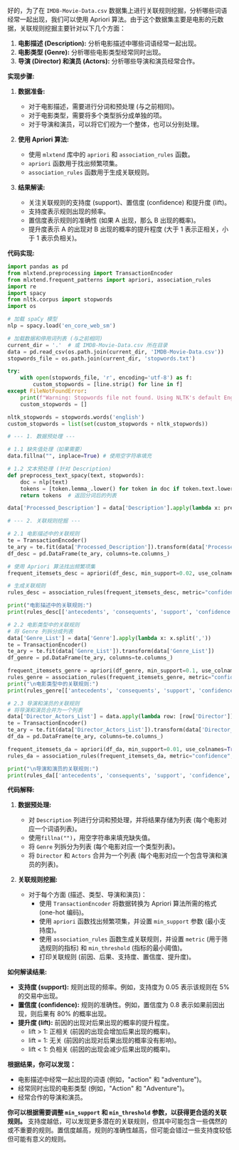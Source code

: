 好的，为了在 `IMDB-Movie-Data.csv` 数据集上进行关联规则挖掘，分析哪些词语经常一起出现，我们可以使用 Apriori 算法。由于这个数据集主要是电影的元数据，关联规则挖掘主要针对以下几个方面：

1.  **电影描述 (Description):** 分析电影描述中哪些词语经常一起出现。
2.  **电影类型 (Genre):** 分析哪些电影类型经常同时出现。
3.  **导演 (Director) 和演员 (Actors):** 分析哪些导演和演员经常合作。

**实现步骤:**

1.  **数据准备:**
    *   对于电影描述，需要进行分词和预处理 (与之前相同)。
    *   对于电影类型，需要将多个类型拆分成单独的项。
    *   对于导演和演员，可以将它们视为一个整体，也可以分别处理。

2.  **使用 Apriori 算法:**
    *   使用 `mlxtend` 库中的 `apriori` 和 `association_rules` 函数。
    *   `apriori` 函数用于找出频繁项集。
    *   `association_rules` 函数用于生成关联规则。

3.  **结果解读:**
    *   关注关联规则的支持度 (support)、置信度 (confidence) 和提升度 (lift)。
    *   支持度表示规则出现的频率。
    *   置信度表示规则的准确性 (如果 A 出现，那么 B 出现的概率)。
    *   提升度表示 A 的出现对 B 出现的概率的提升程度 (大于 1 表示正相关，小于 1 表示负相关)。

**代码实现:**

```python
import pandas as pd
from mlxtend.preprocessing import TransactionEncoder
from mlxtend.frequent_patterns import apriori, association_rules
import re
import spacy
from nltk.corpus import stopwords
import os

# 加载 spaCy 模型
nlp = spacy.load('en_core_web_sm')

# 加载数据和停用词列表 (与之前相同)
current_dir = '.'  # 或 IMDB-Movie-Data.csv 所在目录
data = pd.read_csv(os.path.join(current_dir, 'IMDB-Movie-Data.csv'))
stopwords_file = os.path.join(current_dir, 'stopwords.txt')

try:
    with open(stopwords_file, 'r', encoding='utf-8') as f:
        custom_stopwords = [line.strip() for line in f]
except FileNotFoundError:
    print(f"Warning: Stopwords file not found. Using NLTK's default English stopwords.")
    custom_stopwords = []

nltk_stopwords = stopwords.words('english')
custom_stopwords = list(set(custom_stopwords + nltk_stopwords))

# --- 1. 数据预处理 ---

# 1.1 缺失值处理（如果需要）
data.fillna("", inplace=True) # 使用空字符串填充

# 1.2 文本预处理 (针对 Description)
def preprocess_text_spacy(text, stopwords):
    doc = nlp(text)
    tokens = [token.lemma_.lower() for token in doc if token.text.lower() not in stopwords and not token.is_punct and not token.is_space]
    return tokens  # 返回分词后的列表

data['Processed_Description'] = data['Description'].apply(lambda x: preprocess_text_spacy(x, custom_stopwords))

# --- 2. 关联规则挖掘 ---

# 2.1 电影描述中的关联规则
te = TransactionEncoder()
te_ary = te.fit(data['Processed_Description']).transform(data['Processed_Description'])
df_desc = pd.DataFrame(te_ary, columns=te.columns_)

# 使用 Apriori 算法找出频繁项集
frequent_itemsets_desc = apriori(df_desc, min_support=0.02, use_colnames=True)  # 调整 min_support

# 生成关联规则
rules_desc = association_rules(frequent_itemsets_desc, metric="confidence", min_threshold=0.1)  # 调整 min_threshold

print("电影描述中的关联规则:")
print(rules_desc[['antecedents', 'consequents', 'support', 'confidence', 'lift']])

# 2.2 电影类型中的关联规则
# 将 Genre 列拆分成列表
data['Genre_List'] = data['Genre'].apply(lambda x: x.split(','))
te = TransactionEncoder()
te_ary = te.fit(data['Genre_List']).transform(data['Genre_List'])
df_genre = pd.DataFrame(te_ary, columns=te.columns_)

frequent_itemsets_genre = apriori(df_genre, min_support=0.1, use_colnames=True)
rules_genre = association_rules(frequent_itemsets_genre, metric="confidence", min_threshold=0.3)
print("\n电影类型中的关联规则:")
print(rules_genre[['antecedents', 'consequents', 'support', 'confidence', 'lift']])

# 2.3 导演和演员的关联规则
# 将导演和演员合并为一个列表
data['Director_Actors_List'] = data.apply(lambda row: [row['Director']] + row['Actors'].split(','), axis=1)
te = TransactionEncoder()
te_ary = te.fit(data['Director_Actors_List']).transform(data['Director_Actors_List'])
df_da = pd.DataFrame(te_ary, columns=te.columns_)

frequent_itemsets_da = apriori(df_da, min_support=0.01, use_colnames=True) # 可以根据需要调整支持度
rules_da = association_rules(frequent_itemsets_da, metric="confidence", min_threshold=0.1)

print("\n导演和演员的关联规则:")
print(rules_da[['antecedents', 'consequents', 'support', 'confidence', 'lift']])
```

**代码解释:**

1.  **数据预处理:**
    *   对 `Description` 列进行分词和预处理，并将结果存储为列表 (每个电影对应一个词语列表)。
    *    使用`fillna("")`，用空字符串来填充缺失值。
    *   将 `Genre` 列拆分为列表 (每个电影对应一个类型列表)。
    *   将 `Director` 和 `Actors` 合并为一个列表 (每个电影对应一个包含导演和演员的列表)。

2.  **关联规则挖掘:**
    *   对于每个方面 (描述、类型、导演和演员)：
        *   使用 `TransactionEncoder` 将数据转换为 Apriori 算法所需的格式 (one-hot 编码)。
        *   使用 `apriori` 函数找出频繁项集，并设置 `min_support` 参数 (最小支持度)。
        *   使用 `association_rules` 函数生成关联规则，并设置 `metric` (用于筛选规则的指标) 和 `min_threshold` (指标的最小阈值)。
        *   打印关联规则 (前因、后果、支持度、置信度、提升度)。

**如何解读结果:**

*   **支持度 (support):** 规则出现的频率。例如，支持度为 0.05 表示该规则在 5% 的交易中出现。
*   **置信度 (confidence):** 规则的准确性。例如，置信度为 0.8 表示如果前因出现，则后果有 80% 的概率出现。
*   **提升度 (lift):** 前因的出现对后果出现的概率的提升程度。
    *   lift > 1: 正相关 (前因的出现会增加后果出现的概率)。
    *   lift = 1: 无关 (前因的出现对后果出现的概率没有影响)。
    *   lift < 1: 负相关 (前因的出现会减少后果出现的概率)。

**根据结果，你可以发现：**

*   电影描述中经常一起出现的词语 (例如，"action" 和 "adventure")。
*   经常同时出现的电影类型 (例如，"Action" 和 "Adventure")。
*   经常合作的导演和演员。

**你可以根据需要调整 `min_support` 和 `min_threshold` 参数，以获得更合适的关联规则。** 支持度越低，可以发现更多潜在的关联规则，但其中可能包含一些偶然的或不重要的规则。置信度越高，规则的准确性越高，但可能会错过一些支持度较低但可能有意义的规则。
